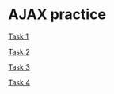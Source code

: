 # AJAX practice

[Task 1](https://vladgalafm.github.io/AJAX-Practice/dist/task1/)

[Task 2](https://vladgalafm.github.io/AJAX-Practice/dist/task2/)

[Task 3](https://vladgalafm.github.io/AJAX-Practice/dist/task3/)

[Task 4](https://vladgalafm.github.io/AJAX-Practice/dist/task4/)